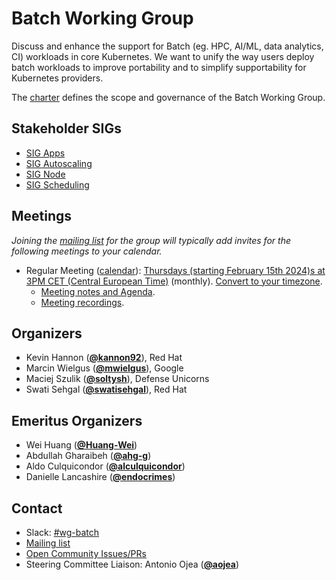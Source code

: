 <!---
This is an autogenerated file!

Please do not edit this file directly, but instead make changes to the
sigs.yaml file in the project root.

To understand how this file is generated, see https://git.k8s.io/community/generator/README.md
--->
# Batch Working Group

Discuss and enhance the support for Batch (eg. HPC, AI/ML, data analytics, CI) workloads in core Kubernetes. We want to unify the way users deploy batch workloads to improve portability and to simplify supportability for Kubernetes providers.

The [charter](charter.md) defines the scope and governance of the Batch Working Group.

## Stakeholder SIGs
* [SIG Apps](/sig-apps)
* [SIG Autoscaling](/sig-autoscaling)
* [SIG Node](/sig-node)
* [SIG Scheduling](/sig-scheduling)

## Meetings
*Joining the [mailing list](https://groups.google.com/a/kubernetes.io/g/wg-batch) for the group will typically add invites for the following meetings to your calendar.*
* Regular Meeting ([calendar](https://calendar.google.com/calendar/embed?src=8ulop9k0jfpuo0t7kp8d9ubtj4%40group.calendar.google.com)): [Thursdays (starting February 15th 2024)s at 3PM CET (Central European Time)](https://zoom.us/j/98329676612?pwd=c0N2bVV1aTh2VzltckdXSitaZXBKQT09) (monthly). [Convert to your timezone](http://www.thetimezoneconverter.com/?t=3PM&tz=CET%20%28Central%20European%20Time%29).
  * [Meeting notes and Agenda](https://docs.google.com/document/d/1XOeUN-K0aKmJJNq7H07r74n-mGgSFyiEDQ3ecwsGhec/edit).
  * [Meeting recordings](https://www.youtube.com/playlist?list=PL69nYSiGNLP1U1eU1NPyflIGmwzcXPsev).

## Organizers

* Kevin Hannon (**[@kannon92](https://github.com/kannon92)**), Red Hat
* Marcin Wielgus (**[@mwielgus](https://github.com/mwielgus)**), Google
* Maciej Szulik (**[@soltysh](https://github.com/soltysh)**), Defense Unicorns
* Swati Sehgal (**[@swatisehgal](https://github.com/swatisehgal)**), Red Hat

## Emeritus Organizers

* Wei Huang (**[@Huang-Wei](https://github.com/Huang-Wei)**)
* Abdullah Gharaibeh (**[@ahg-g](https://github.com/ahg-g)**)
* Aldo Culquicondor (**[@alculquicondor](https://github.com/alculquicondor)**)
* Danielle Lancashire (**[@endocrimes](https://github.com/endocrimes)**)

## Contact
- Slack: [#wg-batch](https://kubernetes.slack.com/messages/wg-batch)
- [Mailing list](https://groups.google.com/a/kubernetes.io/g/wg-batch)
- [Open Community Issues/PRs](https://github.com/kubernetes/community/labels/wg%2Fbatch)
- Steering Committee Liaison: Antonio Ojea (**[@aojea](https://github.com/aojea)**)
<!-- BEGIN CUSTOM CONTENT -->

<!-- END CUSTOM CONTENT -->
